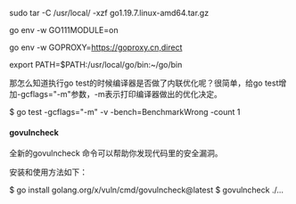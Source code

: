 sudo tar -C /usr/local/ -xzf go1.19.7.linux-amd64.tar.gz


go env -w GO111MODULE=on


go env -w  GOPROXY=https://goproxy.cn,direct

export PATH=$PATH:/usr/local/go/bin:~/go/bin



那怎么知道执行go test的时候编译器是否做了内联优化呢？很简单，给go test增加-gcflags="-m"参数，-m表示打印编译器做出的优化决定。

$ go test -gcflags="-m" -v -bench=BenchmarkWrong -count 1



#### govulncheck

全新的govulncheck 命令可以帮助你发现代码里的安全漏洞。

安装和使用方法如下：

$ go install golang.org/x/vuln/cmd/govulncheck@latest
$ govulncheck ./...
